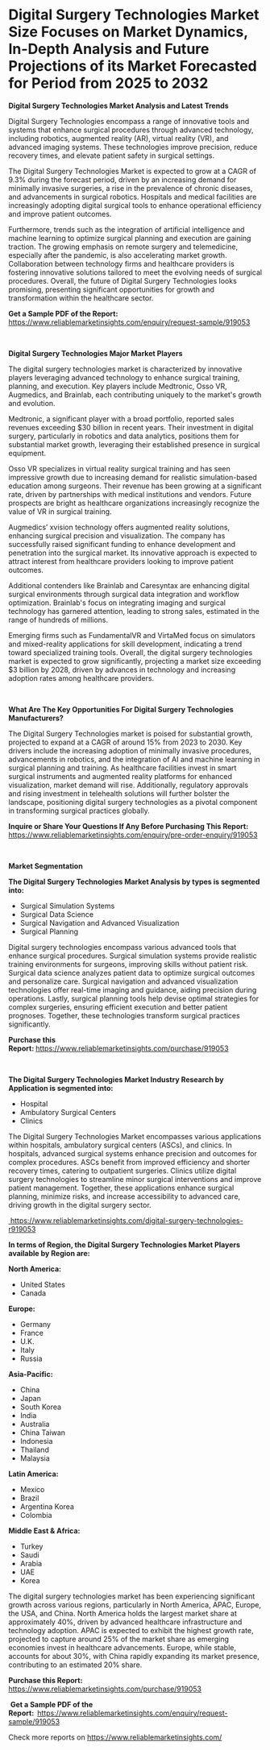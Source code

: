 <p><h1>Digital Surgery Technologies Market Size Focuses on Market Dynamics, In-Depth Analysis and Future Projections of its Market Forecasted for Period from 2025 to 2032</h1></p><p><strong>Digital Surgery Technologies Market Analysis and Latest Trends</strong></p>
<p><p>Digital Surgery Technologies encompass a range of innovative tools and systems that enhance surgical procedures through advanced technology, including robotics, augmented reality (AR), virtual reality (VR), and advanced imaging systems. These technologies improve precision, reduce recovery times, and elevate patient safety in surgical settings.</p><p>The Digital Surgery Technologies Market is expected to grow at a CAGR of 9.3% during the forecast period, driven by an increasing demand for minimally invasive surgeries, a rise in the prevalence of chronic diseases, and advancements in surgical robotics. Hospitals and medical facilities are increasingly adopting digital surgical tools to enhance operational efficiency and improve patient outcomes. </p><p>Furthermore, trends such as the integration of artificial intelligence and machine learning to optimize surgical planning and execution are gaining traction. The growing emphasis on remote surgery and telemedicine, especially after the pandemic, is also accelerating market growth. Collaboration between technology firms and healthcare providers is fostering innovative solutions tailored to meet the evolving needs of surgical procedures. Overall, the future of Digital Surgery Technologies looks promising, presenting significant opportunities for growth and transformation within the healthcare sector.</p></p>
<p><strong>Get a Sample PDF of the Report:&nbsp;</strong> <a href="https://www.reliablemarketinsights.com/enquiry/request-sample/919053?utm_campaign=2566&utm_medium=2&utm_source=Github&utm_content=ia&utm_term=07032025&utm_id=digital-surgery-technologies">https://www.reliablemarketinsights.com/enquiry/request-sample/919053</a></p>
<p>&nbsp;</p>
<p><strong>Digital Surgery Technologies Major Market Players</strong></p>
<p><p>The digital surgery technologies market is characterized by innovative players leveraging advanced technology to enhance surgical training, planning, and execution. Key players include Medtronic, Osso VR, Augmedics, and Brainlab, each contributing uniquely to the market's growth and evolution.</p><p>Medtronic, a significant player with a broad portfolio, reported sales revenues exceeding $30 billion in recent years. Their investment in digital surgery, particularly in robotics and data analytics, positions them for substantial market growth, leveraging their established presence in surgical equipment.</p><p>Osso VR specializes in virtual reality surgical training and has seen impressive growth due to increasing demand for realistic simulation-based education among surgeons. Their revenue has been growing at a significant rate, driven by partnerships with medical institutions and vendors. Future prospects are bright as healthcare organizations increasingly recognize the value of VR in surgical training.</p><p>Augmedics’ xvision technology offers augmented reality solutions, enhancing surgical precision and visualization. The company has successfully raised significant funding to enhance development and penetration into the surgical market. Its innovative approach is expected to attract interest from healthcare providers looking to improve patient outcomes.</p><p>Additional contenders like Brainlab and Caresyntax are enhancing digital surgical environments through surgical data integration and workflow optimization. Brainlab's focus on integrating imaging and surgical technology has garnered attention, leading to strong sales, estimated in the range of hundreds of millions.</p><p>Emerging firms such as FundamentalVR and VirtaMed focus on simulators and mixed-reality applications for skill development, indicating a trend toward specialized training tools. Overall, the digital surgery technologies market is expected to grow significantly, projecting a market size exceeding $3 billion by 2028, driven by advances in technology and increasing adoption rates among healthcare providers.</p></p>
<p>&nbsp;</p>
<p><strong>What Are The Key Opportunities For Digital Surgery Technologies Manufacturers?</strong></p>
<p><p>The Digital Surgery Technologies market is poised for substantial growth, projected to expand at a CAGR of around 15% from 2023 to 2030. Key drivers include the increasing adoption of minimally invasive procedures, advancements in robotics, and the integration of AI and machine learning in surgical planning and training. As healthcare facilities invest in smart surgical instruments and augmented reality platforms for enhanced visualization, market demand will rise. Additionally, regulatory approvals and rising investment in telehealth solutions will further bolster the landscape, positioning digital surgery technologies as a pivotal component in transforming surgical practices globally.</p></p>
<p><strong>Inquire or Share Your Questions If Any Before Purchasing This Report:</strong> <a href="https://www.reliablemarketinsights.com/enquiry/pre-order-enquiry/919053?utm_campaign=2566&utm_medium=2&utm_source=Github&utm_content=ia&utm_term=07032025&utm_id=digital-surgery-technologies">https://www.reliablemarketinsights.com/enquiry/pre-order-enquiry/919053</a></p>
<p>&nbsp;</p>
<p><strong>Market Segmentation</strong></p>
<p><strong>The Digital Surgery Technologies Market Analysis by types is segmented into:</strong></p>
<p><ul><li>Surgical Simulation Systems</li><li>Surgical Data Science</li><li>Surgical Navigation and Advanced Visualization</li><li>Surgical Planning</li></ul></p>
<p><p>Digital surgery technologies encompass various advanced tools that enhance surgical procedures. Surgical simulation systems provide realistic training environments for surgeons, improving skills without patient risk. Surgical data science analyzes patient data to optimize surgical outcomes and personalize care. Surgical navigation and advanced visualization technologies offer real-time imaging and guidance, aiding precision during operations. Lastly, surgical planning tools help devise optimal strategies for complex surgeries, ensuring efficient execution and better patient prognoses. Together, these technologies transform surgical practices significantly.</p></p>
<p><strong>Purchase this Report:&nbsp;</strong><a href="https://www.reliablemarketinsights.com/purchase/919053?utm_campaign=2566&utm_medium=2&utm_source=Github&utm_content=ia&utm_term=07032025&utm_id=digital-surgery-technologies">https://www.reliablemarketinsights.com/purchase/919053</a></p>
<p>&nbsp;</p>
<p><strong>The Digital Surgery Technologies Market Industry Research by Application is segmented into:</strong></p>
<p><ul><li>Hospital</li><li>Ambulatory Surgical Centers</li><li>Clinics</li></ul></p>
<p><p>The Digital Surgery Technologies Market encompasses various applications within hospitals, ambulatory surgical centers (ASCs), and clinics. In hospitals, advanced surgical systems enhance precision and outcomes for complex procedures. ASCs benefit from improved efficiency and shorter recovery times, catering to outpatient surgeries. Clinics utilize digital surgery technologies to streamline minor surgical interventions and improve patient management. Together, these applications enhance surgical planning, minimize risks, and increase accessibility to advanced care, driving growth in the digital surgery sector.</p></p>
<p><a href="https://www.reliablemarketinsights.com/digital-surgery-technologies-r919053?utm_campaign=2566&utm_medium=2&utm_source=Github&utm_content=ia&utm_term=07032025&utm_id=digital-surgery-technologies">&nbsp;https://www.reliablemarketinsights.com/digital-surgery-technologies-r919053</a></p>
<p><strong>In terms of Region, the Digital Surgery Technologies Market Players available by Region are:</strong></p>
<p>
    <p> <strong> North America: </strong>
        <ul>
            <li>United States</li>
            <li>Canada</li>
        </ul>
        </p> 
    <p> <strong> Europe: </strong>
        <ul>
            <li>Germany</li>
            <li>France</li>
            <li>U.K.</li>
            <li>Italy</li>
            <li>Russia</li>
        </ul>
        </p> 
    <p> <strong> Asia-Pacific: </strong>
        <ul>
            <li>China</li>
            <li>Japan</li>
            <li>South Korea</li>
            <li>India</li>
            <li>Australia</li>
            <li>China Taiwan</li>
            <li>Indonesia</li>
            <li>Thailand</li>
            <li>Malaysia</li>
        </ul>
        </p> 
    <p> <strong> Latin America: </strong>
        <ul>
            <li>Mexico</li>
            <li>Brazil</li>
            <li>Argentina Korea</li>
            <li>Colombia</li>
        </ul>
        </p> 
    <p> <strong> Middle East & Africa: </strong>
        <ul>
            <li>Turkey</li>
            <li>Saudi</li>
            <li>Arabia</li>
            <li>UAE</li>
            <li>Korea</li>
        </ul>
    </p>
    </p>
<p><p>The digital surgery technologies market has been experiencing significant growth across various regions, particularly in North America, APAC, Europe, the USA, and China. North America holds the largest market share at approximately 40%, driven by advanced healthcare infrastructure and technology adoption. APAC is expected to exhibit the highest growth rate, projected to capture around 25% of the market share as emerging economies invest in healthcare advancements. Europe, while stable, accounts for about 30%, with China rapidly expanding its market presence, contributing to an estimated 20% share.</p></p>
<p><strong>Purchase this Report: </strong><a href="https://www.reliablemarketinsights.com/purchase/919053?utm_campaign=2566&utm_medium=2&utm_source=Github&utm_content=ia&utm_term=07032025&utm_id=digital-surgery-technologies">https://www.reliablemarketinsights.com/purchase/919053</a></p>
<p>&nbsp;<strong>Get a Sample PDF of the Report:&nbsp;&nbsp;</strong><a href="https://www.reliablemarketinsights.com/enquiry/request-sample/919053?utm_campaign=2566&utm_medium=2&utm_source=Github&utm_content=ia&utm_term=07032025&utm_id=digital-surgery-technologies">https://www.reliablemarketinsights.com/enquiry/request-sample/919053</a></p>
<p><strong></strong></p>
<p>Check more reports on <a href="https://www.reliablemarketinsights.com/?utm_campaign=2566&utm_medium=2&utm_source=Github&utm_content=ia&utm_term=07032025&utm_id=digital-surgery-technologies">https://www.reliablemarketinsights.com/</a></p>
